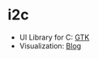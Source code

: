 # i2c
- UI Library for C: [GTK](https://www.gtk.org/)
- Visualization: [Blog](https://blog.logrocket.com/audio-visualizer-from-scratch-javascript/#animating-the-bars)